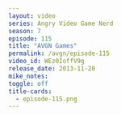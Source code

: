 ```yaml
---
layout: video
series: Angry Video Game Nerd
season: 7
episode: 115
title: "AVGN Games"
permalink: /avgn/episode-115
video_id: WEz0IoffV9g
release_date: 2013-11-20
mike_notes:
toggle: off
title-cards:
  - episode-115.png
---
```

